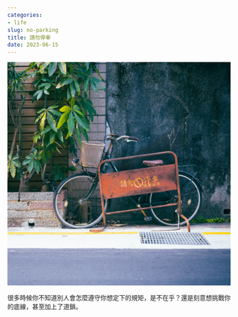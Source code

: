 ```yaml
---
categories:
- life
slug: no-parking
title: 請勿停車
date: 2023-06-15
---
```


![請勿停車的照片](images/請勿停車的照片.jpg)

很多時候你不知道別人會怎麼遵守你想定下的規矩，是不在乎？還是刻意想挑戰你的底線，甚至加上了道鎖。

